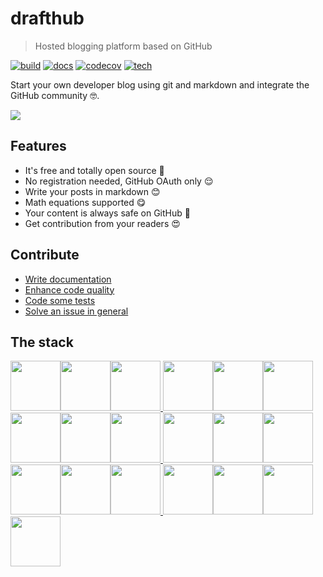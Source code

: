 # drafthub
> Hosted blogging platform based on GitHub

[![build](https://img.shields.io/github/workflow/status/drafthub/drafthub/CI)](https://github.com/drafthub/drafthub/actions)
[![docs](https://readthedocs.org/projects/drafthub/badge/?version=latest)](https://drafthub.readthedocs.io/en/latest/?badge=latest)
[![codecov](https://codecov.io/gh/drafthub/drafthub/branch/master/graph/badge.svg)](https://codecov.io/gh/drafthub/drafthub/)
[![tech](http://img.shields.io/badge/tech-stack-0690fa.svg?style=flat)](https://stackshare.io/felipelincoln/my-stack)

Start your own developer blog using git and markdown and integrate the GitHub community :nerd_face:.

[![](https://i.ibb.co/McvBBRT/drafthub-1.png)](https://drafthub.herokuapp.com)

## Features
- It's free and totally open source :thinking:
- No registration needed, GitHub OAuth only :relieved:
- Write your posts in markdown :blush:
- Math equations supported :yum:
- Your content is always safe on GitHub :smiling_face_with_three_hearts:
- Get contribution from your readers :heart_eyes:

## Contribute
- [Write documentation](https://github.com/drafthub/drafthub/milestone/1)
- [Enhance code quality](https://github.com/drafthub/drafthub/milestone/2)
- [Code some tests](https://github.com/drafthub/drafthub/milestone/3)
- [Solve an issue in general](https://github.com/drafthub/drafthub/issues)

## The stack
[<img src="https://img.stackshare.io/service/1052/YMxUfyWf.png" height="80px"><img src="https://img.stackshare.io/service/993/pUBY5pVj.png" height="80px"><img src="https://img.stackshare.io/service/1101/C9QJ7V3X.png" height="80px">
<img src="https://img.stackshare.io/service/2538/kEpgHiC9.png" height="80px"><img src="https://img.stackshare.io/service/1028/ASOhU5xJ.png" height="80px"><img src="https://img.stackshare.io/service/994/4aGjtNQv.png" height="80px">
<img src="https://img.stackshare.io/service/133/3wgIDj3j.png" height="80px"><img src="https://img.stackshare.io/service/1147/markdown.png" height="80px"><img src="https://img.stackshare.io/service/1091/gunicorn.png" height="80px">
<img src="https://img.stackshare.io/service/1598/TtqoAo1V.png" height="80px"><img src="https://img.stackshare.io/service/384/OhsWgbsr.png" height="80px"><img src="https://img.stackshare.io/service/27/sBsvBbjY.png" height="80px">
<img src="https://img.stackshare.io/service/1046/git.png" height="80px"><img src="https://img.stackshare.io/service/586/n4u37v9t_400x400.png" height="80px"><img src="https://img.stackshare.io/service/3136/docker-compose.png" height="80px">
<img src="https://img.stackshare.io/service/2673/Codecov_Mark_Circle_Pink.png" height="80px"><img src="https://img.stackshare.io/service/4837/py.jpg" height="80px"><img src="https://img.stackshare.io/service/3244/1_Mr1Fy00XjPGNf1Kkp_hWtw_2x.png" height="80px"><img src="https://img.stackshare.io/service/109/-CvHThPk_400x400.jpg" height="80px">](https://stackshare.io/drafthub/drafthub)
